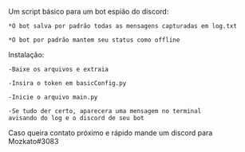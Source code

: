 Um script básico para um bot espião do discord:

    *O bot salva por padrão todas as mensagens capturadas em log.txt

    *O bot por padrão mantem seu status como offline

Instalação:

    -Baixe os arquivos e extraia

    -Insira o token em basicConfig.py

    -Inicie o arquivo main.py

    -Se tudo der certo, aparecera uma mensagem no terminal
    avisando do log e o discord de seu bot

Caso queira contato próximo e rápido mande um discord para 
Mozkato#3083
